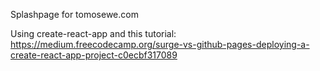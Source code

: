 Splashpage for tomosewe.com

Using create-react-app
and this tutorial: https://medium.freecodecamp.org/surge-vs-github-pages-deploying-a-create-react-app-project-c0ecbf317089